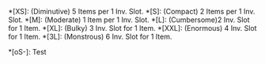 *[XS]: (Diminutive) 5 Items per 1 Inv. Slot.
*[S]: (Compact) 2 Items per 1 Inv. Slot.
*[M]: (Moderate) 1 Item per 1 Inv. Slot.
*[L]: (Cumbersome)2  Inv. Slot for 1 Item.
*[XL]: (Bulky) 3 Inv. Slot for 1 Item.
*[XXL]: (Enormous) 4 Inv. Slot for 1 Item.
*[3L]: (Monstrous) 6 Inv. Slot for 1 Item.

*[oS-]: Test